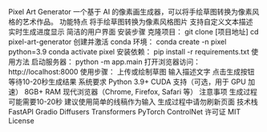 
Pixel Art Generator
一个基于 AI 的像素画生成器，可以将手绘草图转换为像素风格的艺术作品。
功能特点
将手绘草图转换为像素风格图片
支持自定义文本描述
实时生成进度显示
简洁的用户界面
安装步骤
克隆项目：
git clone [项目地址]
cd pixel-art-generator
创建并激活 conda 环境：
conda create -n pixel python=3.9
conda activate pixel
安装依赖：
pip install -r requirements.txt
使用方法
启动服务器：
python -m app.main
打开浏览器访问：
http://localhost:8000
使用步骤：
上传或绘制草图
输入描述文字
点击生成按钮
等待10-20秒生成结果
系统要求
Python 3.9+
CUDA 支持（可选，用于 GPU 加速）
8GB+ RAM
现代浏览器（Chrome, Firefox, Safari 等）
注意事项
生成过程可能需要10-20秒
建议使用简单的线稿作为输入
生成过程中请勿刷新页面
技术栈
FastAPI
Gradio
Diffusers
Transformers
PyTorch
ControlNet
许可证
MIT License